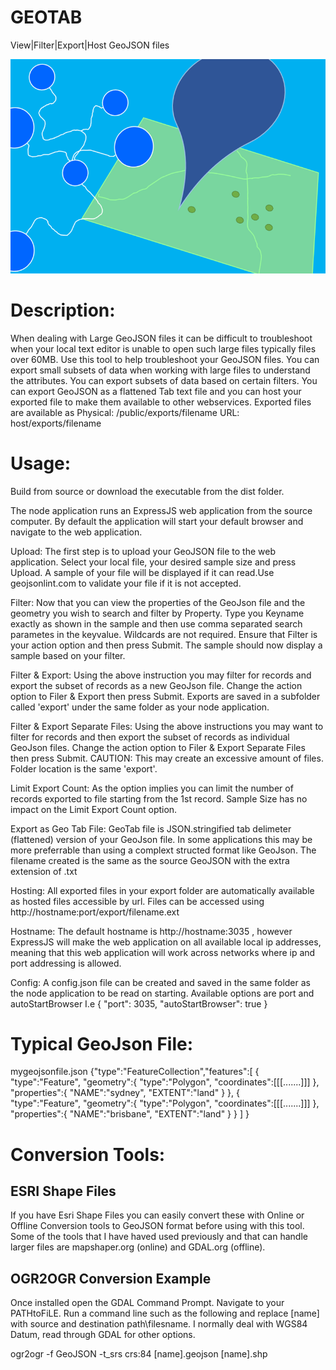 # GEOTAB
View|Filter|Export|Host GeoJSON files

![GitHub Logo](/img/GEOTAB.png)

# Description:
When dealing with Large GeoJSON files it can be difficult to troubleshoot when your local text editor is unable to open such large files typically files over 60MB. Use this tool to help troubleshoot your GeoJSON files. You can export small subsets of data when working with large files to understand the attributes. You can export subsets of data based on certain filters.
You can export GeoJSON as a flattened Tab text file and you can host your exported file to make them available to other webservices.
Exported files are available as Physical: /public/exports/filename URL: host/exports/filename 

# Usage:

Build from source or download the executable from the dist folder.

The node application runs an ExpressJS web application from the source computer. By default the application will start your default browser and navigate to the web application.

Upload: The first step is to upload your GeoJSON file to the web application. Select your local file, your desired sample size and press Upload. A sample of your file will be displayed if it can read.Use geojsonlint.com to validate your file if it is not accepted.

Filter: Now that you can view the properties of the GeoJson file and the geometry you wish to search and filter by Property. Type you Keyname exactly as shown in the sample and then use comma separated search parametes in the keyvalue. Wildcards are not required. Ensure that Filter is your action option and then press Submit. The sample should now display a sample based on your filter.

Filter & Export: Using the above instruction you may filter for records and export the subset of records as a new GeoJson file. Change the action option to Filer & Export then press Submit. Exports are saved in a subfolder called 'export' under the same folder as your node application.

Filter & Export Separate Files: Using the above instructions you may want to filter for records and then export the subset of records as individual GeoJson files. Change the action option to Filer & Export Separate Files then press Submit. CAUTION: This may create an excessive amount of files. Folder location is the same 'export'.

Limit Export Count: As the option implies you can limit the number of records exported to file starting from the 1st record. Sample Size has no impact on the Limit Export Count option.

Export as Geo Tab File: GeoTab file is JSON.stringified tab delimeter (flattened) version of your GeoJson file. In some applications this may be more preferrable than using a complext structed format like GeoJson. The filename created is the same as the source GeoJSON with the extra extension of .txt

Hosting: All exported files in your export folder are automatically available as hosted files accessible by url. Files can be accessed using http://hostname:port/export/filename.ext

Hostname: The default hostname is http://hostname:3035 , however ExpressJS will make the web application on all available local ip addresses, meaning that this web application will work across networks where ip and port addressing is allowed.

Config: A config.json file can be created and saved in the same folder as the node application to be read on starting. Available options are port and autoStartBrowser I.e
<contents of config.json> 
{
    "port": 3035,
    "autoStartBrowser": true
}

# Typical GeoJson File:

mygeojsonfile.json
{"type":"FeatureCollection","features":[
    {   
        "type":"Feature",
        "geometry":{
            "type":"Polygon",
            "coordinates":[[[.......]]]
        },
        "properties":{
            "NAME":"sydney",
            "EXTENT":"land"
        }
    },
    {   
        "type":"Feature",
        "geometry":{
            "type":"Polygon",
            "coordinates":[[[.......]]]
        },
        "properties":{
            "NAME":"brisbane",
            "EXTENT":"land"
        }
    }
  ]
}

# Conversion Tools:

## ESRI Shape Files
If you have Esri Shape Files you can easily convert these with Online or Offline Conversion tools to GeoJSON format before using with this tool. Some of the tools that I have haved used previously and that can handle larger files are mapshaper.org (online) and GDAL.org (offline).

## OGR2OGR Conversion Example
Once installed open the GDAL Command Prompt. Navigate to your PATHtoFiLE. Run a command line such as the following and replace [name] with source and destination path\filesname. I normally deal with WGS84 Datum, read through GDAL for other options.

ogr2ogr -f GeoJSON -t_srs crs:84 [name].geojson [name].shp

